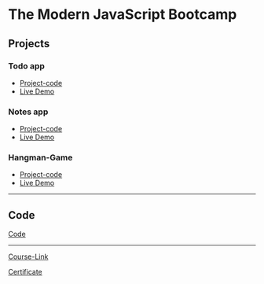 # The Modern JavaScript Bootcamp

## Projects
### Todo app
- [Project-code](./Projects/Todo-app)
- [Live Demo]()
###  Notes app
- [Project-code](./Projects/Notes-app)
- [Live Demo]()
### Hangman-Game
- [Project-code](./Projects/Hangman-Game)
- [Live Demo]()

---
## Code
[Code](Code)

---
[Course-Link](https://www.udemy.com/course/modern-javascript/)<br>

[Certificate](https://drive.google.com/file/d/18Sa9WFv6-EgpIt303wBf9U7ElcbiyBPJ/view?usp=sharing)
